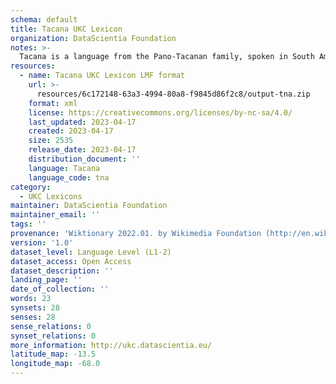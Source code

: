 ```yaml
---
schema: default
title: Tacana UKC Lexicon
organization: DataScientia Foundation
notes: >-
  Tacana is a language from the Pano-Tacanan family, spoken in South America. The UKC Lexicon of Tacana is represented as a lexico-semantic network. It consists of words, word senses, synsets, as well as sense-level and synset-level relationships.
resources:
  - name: Tacana UKC Lexicon LMF format
    url: >-
      resources/6c172148-63a3-4994-80a8-f9845d86f2c8/output-tna.zip
    format: xml
    license: https://creativecommons.org/licenses/by-nc-sa/4.0/
    last_updated: 2023-04-17
    created: 2023-04-17
    size: 2535
    release_date: 2023-04-17
    distribution_document: ''
    language: Tacana
    language_code: tna
category:
  - UKC Lexicons
maintainer: DataScientia Foundation
maintainer_email: ''
tags: ''
provenance: 'Wiktionary 2022.01. by Wikimedia Foundation (http://en.wiktionary.org); CogNet 2.1 by Khuyagbaatar Batsuren, National University of Mongolia (http://cognet.ukc.disi.unitn.it); Native Languages of the Americas 2021.11. by Laura Redish and Orrin Lewis (http://www.native-languages.org); Princeton WordNet 2.1 by Princeton University (https://wordnet.princeton.edu)'
version: '1.0'
dataset_level: Language Level (L1-2)
dataset_access: Open Access
dataset_description: ''
landing_page: ''
date_of_collection: ''
words: 23
synsets: 28
senses: 28
sense_relations: 0
synset_relations: 0
more_information: http://ukc.datascientia.eu/
latitude_map: -13.5
longitude_map: -68.0
---
```

